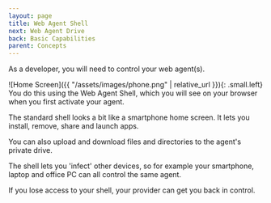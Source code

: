 ```yaml
---
layout: page
title: Web Agent Shell
next: Web Agent Drive
back: Basic Capabilities
parent: Concepts
---
```

As a developer, you will need to control your web agent(s).

![Home Screen]({{ "/assets/images/phone.png" | relative_url }}){: .small.left}
You do this using the Web Agent Shell, which you will see on your browser when
you first activate your agent.

The standard shell looks a bit like a smartphone home screen. It lets you install, remove, share and launch apps.

You can also upload and download files and directories to the agent's private drive.

The shell lets you 'infect' other devices, so for example your smartphone, laptop and office PC can all control the same agent.

If you lose access to your shell, your provider can get you back in control.

